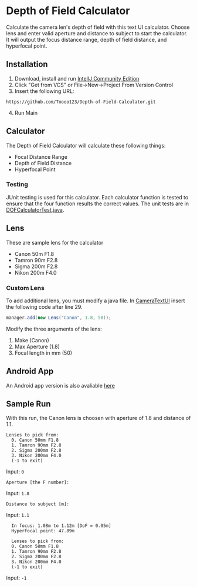 # Depth of Field Calculator
Calculate the camera len's depth of field with this text UI calculator.
Choose lens and enter valid aperture and distance to subject to start the calculator.
It will output the focus distance range, depth of field distance, and hyperfocal point.

## Installation
1. Download, install and run [IntellJ Community Edition](https://www.jetbrains.com/idea/download/)
2. Click "Get from VCS" or File->New->Project From Version Control
3. Insert the following URL:
```
https://github.com/Toooo123/Depth-of-Field-Calculator.git
```
4. Run Main

## Calculator
The Depth of Field Calculator will calculate these following things:
- Focal Distance Range
- Depth of Field Distance
- Hyperfocal Point

### Testing
JUnit testing is used for this calculator.
Each calculator function is tested to ensure that the four function results the correct values.
The unit tests are in [DOFCalculatorTest.java](/src/test/java/test/DOFCalculatorTest.java).

## Lens
These are sample lens for the calculator
- Canon 50m F1.8
- Tamron 90m F2.8
- Sigma 200m F2.8
- Nikon 200m F4.0

### Custom Lens
To add additional lens, you must modify a java file.
In [CameraTextUI](/src/main/java/camera/ui/CameraTextUI.java) insert the following code after line 29.
```java
manager.add(new Lens("Canon", 1.8, 50));
```
Modify the three arguments of the lens:
1. Make (Canon)
2. Max Aperture (1.8)
3. Focal length in mm (50)

## Android App
An Android app version is also avaliable [here](https://github.com/Toooo123/Depth-of-Field-Calculator-Android) 

## Sample Run
With this run, the Canon lens is choosen with aperture of 1.8 and distance of 1.1.
```
Lenses to pick from:
  0. Canon 50mm F1.8
  1. Tamron 90mm F2.8
  2. Sigma 200mm F2.8
  3. Nikon 200mm F4.0
  (-1 to exit)
```
Input: ```0```
```
Aperture [the F number]:
```
Input: ```1.8```
```
Distance to subject [m]:
```
Input: ```1.1```
```
  In focus: 1.08m to 1.12m [DoF = 0.05m]
  Hyperfocal point: 47.89m
  
  Lenses to pick from:
  0. Canon 50mm F1.8
  1. Tamron 90mm F2.8
  2. Sigma 200mm F2.8
  3. Nikon 200mm F4.0
  (-1 to exit)
```
Input: ```-1```
